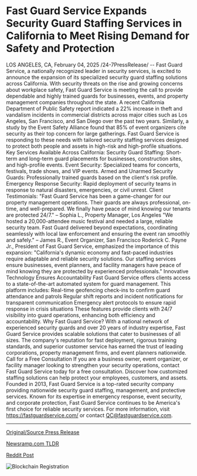 # Fast Guard Service Expands Security Guard Staffing Services in California to Meet Rising Demand for Safety and Protection

LOS ANGELES, CA, February 04, 2025 /24-7PressRelease/ -- Fast Guard Service, a nationally recognized leader in security services, is excited to announce the expansion of its specialized security guard staffing solutions across California. With security threats on the rise and growing concerns about workplace safety, Fast Guard Service is meeting the call to provide dependable and highly trained guards for businesses, events, and property management companies throughout the state.  A recent California Department of Public Safety report indicated a 22% increase in theft and vandalism incidents in commercial districts across major cities such as Los Angeles, San Francisco, and San Diego over the past two years. Similarly, a study by the Event Safety Alliance found that 85% of event organizers cite security as their top concern for large gatherings. Fast Guard Service is responding to these needs with tailored security staffing services designed to protect both people and assets in high-risk and high-profile situations.  Key Services Available Across California:  Security Guard Staffing: Short-term and long-term guard placements for businesses, construction sites, and high-profile events.  Event Security: Specialized teams for concerts, festivals, trade shows, and VIP events.  Armed and Unarmed Security Guards: Professionally trained guards based on the client's risk profile.  Emergency Response Security: Rapid deployment of security teams in response to natural disasters, emergencies, or civil unrest.  Client Testimonials:  "Fast Guard Service has been a game-changer for our property management operations. Their guards are always professional, on-time, and well-prepared. We finally have peace of mind knowing our tenants are protected 24/7." – Sophia L., Property Manager, Los Angeles  "We hosted a 20,000-attendee music festival and needed a large, reliable security team. Fast Guard delivered beyond expectations, coordinating seamlessly with local law enforcement and ensuring the event ran smoothly and safely." – James R., Event Organizer, San Francisco  Roderick C. Payne Jr., President of Fast Guard Service, emphasized the importance of this expansion: "California's dynamic economy and fast-paced industries require adaptable and reliable security solutions. Our staffing services ensure businesses, event planners, and facility managers have peace of mind knowing they are protected by experienced professionals."  Innovative Technology Ensures Accountability  Fast Guard Service offers clients access to a state-of-the-art automated system for guard management. This platform includes:  Real-time geofencing check-ins to confirm guard attendance and patrols  Regular shift reports and incident notifications for transparent communication  Emergency alert protocols to ensure rapid response in crisis situations  These features provide clients with 24/7 visibility into guard operations, enhancing both efficiency and accountability.  Why Fast Guard Service?  With a national network of experienced security guards and over 20 years of industry expertise, Fast Guard Service provides scalable solutions that cater to businesses of all sizes. The company's reputation for fast deployment, rigorous training standards, and superior customer service has earned the trust of leading corporations, property management firms, and event planners nationwide.  Call for a Free Consultation  If you are a business owner, event organizer, or facility manager looking to strengthen your security operations, contact Fast Guard Service today for a free consultation. Discover how customized staffing solutions can help protect your employees, customers, and assets.  Founded in 2013, Fast Guard Service is a top-rated security company providing nationwide security guard staffing, management, and protective services. Known for its expertise in emergency response, event security, and corporate protection, Fast Guard Service continues to be America's first choice for reliable security services.  For more information, visit https://fastguardservice.com/ or contact QC@fastguardservice.com. 

---

[Original/Source Press Release](https://www.24-7pressrelease.com/press-release/519414/fast-guard-service-expands-security-guard-staffing-services-in-california-to-meet-rising-demand-for-safety-and-protection)
                    

[Newsramp.com TLDR](https://newsramp.com/curated-news/fast-guard-service-expands-security-solutions-in-california-to-address-rising-security-threats/11d1d9db13ecd32687683e4abfc47861) 

 



[Reddit Post](https://www.reddit.com/r/Business_NewsRamp/comments/1iigvbs/fast_guard_service_expands_security_solutions_in/) 



![Blockchain Registration](https://cdn.newsramp.app/24-7PressRelease/qrcode/252/5/tallIBs2.webp)